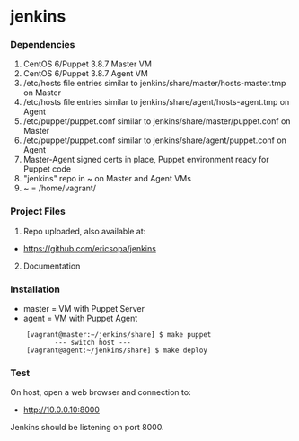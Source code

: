 # jenkins 
### Dependencies
1. CentOS 6/Puppet 3.8.7 Master VM
1. CentOS 6/Puppet 3.8.7 Agent VM
1. /etc/hosts file entries similar to jenkins/share/master/hosts-master.tmp on Master
1. /etc/hosts file entries similar to jenkins/share/agent/hosts-agent.tmp on Agent
1. /etc/puppet/puppet.conf similar to jenkins/share/master/puppet.conf on Master
1. /etc/puppet/puppet.conf similar to jenkins/share/agent/puppet.conf on Agent
1. Master-Agent signed certs in place, Puppet environment ready for Puppet code
1. "jenkins" repo in ~ on Master and Agent VMs
1. ~  = /home/vagrant/

### Project Files
1. Repo uploaded, also available at:
  * https://github.com/ericsopa/jenkins
2. Documentation

### Installation
 * master = VM with Puppet Server
 * agent = VM with Puppet Agent

```
    [vagrant@master:~/jenkins/share] $ make puppet
           --- switch host ---
    [vagrant@agent:~/jenkins/share] $ make deploy
```
### Test
On host, open a web browser and connection to:

 * http://10.0.0.10:8000

Jenkins should be listening on port 8000.
